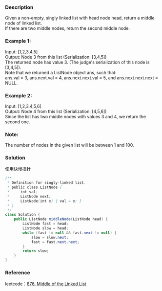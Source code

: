 ### Description
Given a non-empty, singly linked list with head node head, return a middle node of linked list.  
If there are two middle nodes, return the second middle node.  
### Example 1:
Input: [1,2,3,4,5]  
Output: Node 3 from this list (Serialization: [3,4,5])  
The returned node has value 3.  (The judge's serialization of this node is [3,4,5]).  
Note that we returned a ListNode object ans, such that:  
ans.val = 3, ans.next.val = 4, ans.next.next.val = 5, and ans.next.next.next = NULL.  
### Example 2:
Input: [1,2,3,4,5,6]  
Output: Node 4 from this list (Serialization: [4,5,6])  
Since the list has two middle nodes with values 3 and 4, we return the second one.  
### Note:
The number of nodes in the given list will be between 1 and 100.  
### Solution
使用快慢指针
``` Java
/**
 * Definition for singly-linked list.
 * public class ListNode {
 *     int val;
 *     ListNode next;
 *     ListNode(int x) { val = x; }
 * }
 */
class Solution {
    public ListNode middleNode(ListNode head) {
        ListNode fast = head;
        ListNode slow = head;
        while (fast != null && fast.next != null) {
            slow = slow.next;
            fast = fast.next.next; 
        }
        return slow;
    }
}
```
### Reference
leetcode：[876. Middle of the Linked List](https://leetcode.com/problems/middle-of-the-linked-list/)  
